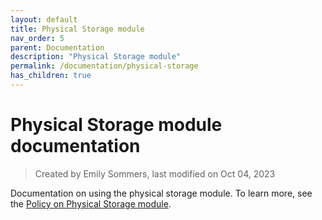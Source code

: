 ```yaml
---
layout: default
title: Physical Storage module
nav_order: 5
parent: Documentation
description: "Physical Storage module"
permalink: /documentation/physical-storage
has_children: true
---
```


# Physical Storage module documentation

> Created by Emily Sommers, last modified on Oct 04, 2023

Documentation on using the physical storage module. To learn more, see the [Policy on Physical Storage module](/discover-archives/policies/policy-on-physical-storage-module).